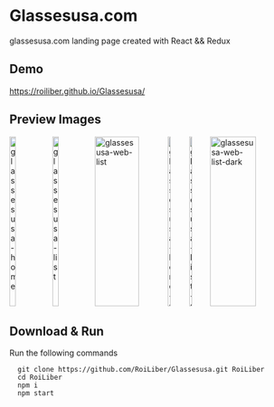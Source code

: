 # Glassesusa.com

glassesusa.com landing page created with React && Redux

## Demo

https://roiliber.github.io/Glassesusa/

## Preview Images

<div style="display: flex; justify-content: center;">
  <img src="https://i.ibb.co/t482wyD/glassesusa-home.jpg" alt="glassesusa-home" border="0" width="15%" height="300px" margin: "20px">
  <img src="https://i.ibb.co/6mNjBw2/glassesusa-list.jpg" alt="glassesusa-list" border="0" width="15%" height="300px" margin: "20px">
  <img src="https://i.ibb.co/pj6QhK1/glassesusa-web-list.jpg" alt="glassesusa-web-list" border="0" width="60%" height="300px" margin: "20px">
  <span width="100%" height="10px"/>
  <img src="https://i.ibb.co/FnkxV3R/glassesusa-home-dark.jpg" alt="glassesusa-home-dark" border="0" width="15%" height="300px" margin: "20px">
  <img src="https://i.ibb.co/zPBpBxx/glassesusa-list-dark.jpg" alt="glassesusa-list-dark" border="0" width="15%" height="300px" margin: "20px">
  <img src="https://i.ibb.co/CHqWvk4/glassesusa-web-list-dark.jpg" alt="glassesusa-web-list-dark" border="0" width="60%" height="300px" margin: "20px">
</div>

## Download & Run
Run the following commands
```
  git clone https://github.com/RoiLiber/Glassesusa.git RoiLiber
  cd RoiLiber
  npm i
  npm start
```
